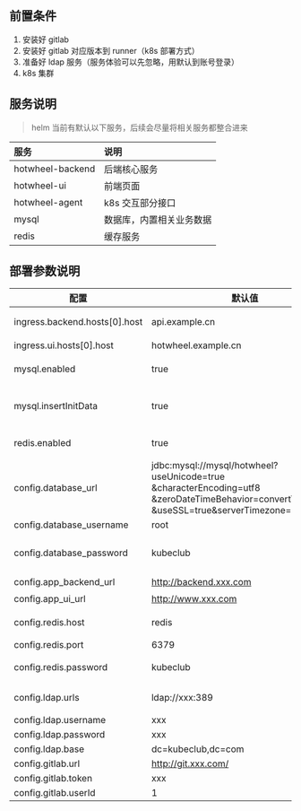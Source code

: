 ## 前置条件

1. 安装好 gitlab
2. 安装好 gitlab 对应版本到 runner（k8s 部署方式）
3. 准备好 ldap 服务（服务体验可以先忽略，用默认到账号登录）
4. k8s 集群

## 服务说明
> helm 当前有默认以下服务，后续会尽量将相关服务都整合进来

| 服务               | 说明           |
| :--------------- | :----------- |
| hotwheel-backend | 后端核心服务       |
| hotwheel-ui      | 前端页面         |
| hotwheel-agent   | k8s 交互部分接口	  |
| mysql            | 数据库，内置相关业务数据 |
| redis            | 缓存服务         |

## 部署参数说明

| 配置	                            | 默认值	                                                                                                                                                         | 说明                              |
|--------------------------------|--------------------------------------------------------------------------------------------------------------------------------------------------------------| ----------------------------------------------------- |
| ingress.backend.hosts\[0].host | api.example.cn                                                                                                                                               | 后端服务地址，供前端浏览器调用                 |
| ingress.ui.hosts\[0].host      | hotwheel.example.cn                                                                                                                                          | 前端地址                            |
| mysql.enabled	                 | true	                                                                                                                                                        | 使用 helm 包里面的 mysql，内置数据         |
| mysql.insertInitData           | true                                                                                                                                                         | *初始化风火轮平台的数据，第一次必需要，后续更新不用。*    |
| redis.enabled                  | true                                                                                                                                                         | 使用 helm 包里面的 redis 服务           |
| config.database\_url           | jdbc\:mysql://mysql/hotwheel?useUnicode=true<br/>\&characterEncoding=utf8<br/>\&zeroDateTimeBehavior=convertToNull<br/>\&useSSL=true\&serverTimezone=GMT%2B8 | 默认连的是 helm 包里面的 mysql 服务 svc 地址 |
| config.database\_username      | root                                                                                                                                                         |                                 |
| config.database\_password      | kubeclub                                                                                                                                                     | 默认为 mysql.mysqlRootPassword 的值  |
| config.app\_backend\_url       | <http://backend.xxx.com>                                                                                                                                     | 后端服务地址                          |
| config.app\_ui\_url            | <http://www.xxx.com>                                                                                                                                         | 前端服务地址                          |
| config.redis.host              | redis                                                                                                                                                        | 默认连的是 helm 包里面的 redis 服务 svc 地址 |
| config.redis.port              | 6379                                                                                                                                                         |                                 |
| config.redis.password          | kubeclub                                                                                                                                                     | 默认为 redis.redisPassword 的值      |
| config.ldap.urls               | ldap\://xxx:389                                                                                                                                              | ldap 服务，用于平台认证服务                |
| config.ldap.username           | xxx                                                                                                                                                          |                                 |
| config.ldap.password           | xxx                                                                                                                                                          |                                 |
| config.ldap.base               | dc=kubeclub,dc=com                                                                                                                                           |                                 |
| config.gitlab.url              | http://git.xxx.com/                                                                                                                                          |                                 |
| config.gitlab.token            | xxx                                                                                                                                                          |                                 |
| config.gitlab.userId           | 1                                                                                                                                                            |                                 |
